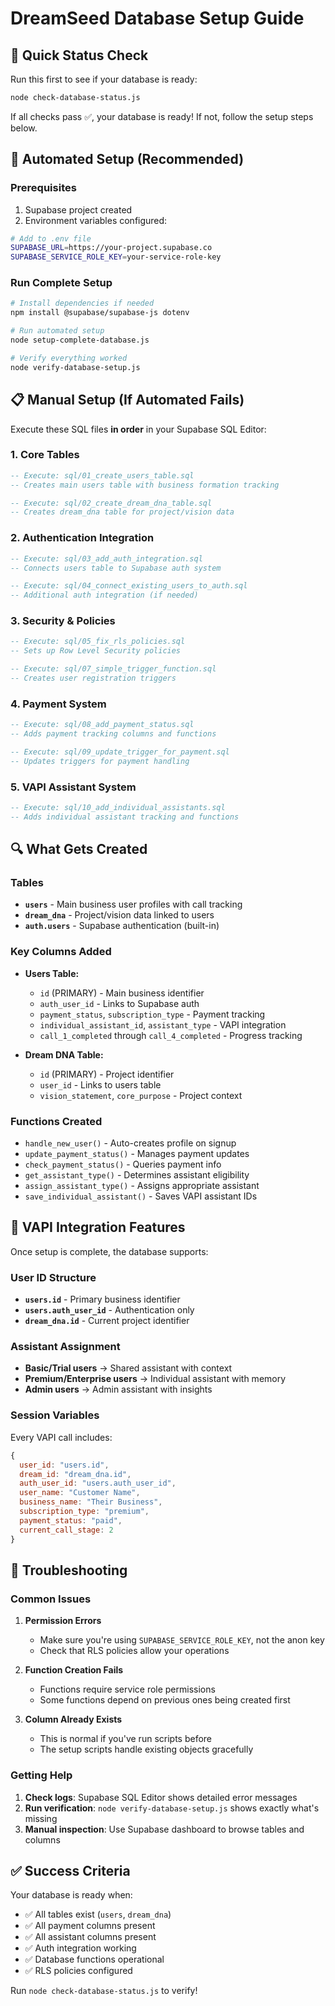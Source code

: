 # DreamSeed Database Setup Guide

## 🎯 Quick Status Check

Run this first to see if your database is ready:

```bash
node check-database-status.js
```

If all checks pass ✅, your database is ready! If not, follow the setup steps below.

## 🚀 Automated Setup (Recommended)

### Prerequisites
1. Supabase project created
2. Environment variables configured:

```bash
# Add to .env file
SUPABASE_URL=https://your-project.supabase.co
SUPABASE_SERVICE_ROLE_KEY=your-service-role-key
```

### Run Complete Setup
```bash
# Install dependencies if needed
npm install @supabase/supabase-js dotenv

# Run automated setup
node setup-complete-database.js

# Verify everything worked
node verify-database-setup.js
```

## 📋 Manual Setup (If Automated Fails)

Execute these SQL files **in order** in your Supabase SQL Editor:

### 1. Core Tables
```sql
-- Execute: sql/01_create_users_table.sql
-- Creates main users table with business formation tracking
```

```sql
-- Execute: sql/02_create_dream_dna_table.sql  
-- Creates dream_dna table for project/vision data
```

### 2. Authentication Integration
```sql
-- Execute: sql/03_add_auth_integration.sql
-- Connects users table to Supabase auth system
```

```sql
-- Execute: sql/04_connect_existing_users_to_auth.sql
-- Additional auth integration (if needed)
```

### 3. Security & Policies
```sql
-- Execute: sql/05_fix_rls_policies.sql
-- Sets up Row Level Security policies
```

```sql
-- Execute: sql/07_simple_trigger_function.sql
-- Creates user registration triggers
```

### 4. Payment System
```sql
-- Execute: sql/08_add_payment_status.sql
-- Adds payment tracking columns and functions
```

```sql
-- Execute: sql/09_update_trigger_for_payment.sql
-- Updates triggers for payment handling
```

### 5. VAPI Assistant System
```sql
-- Execute: sql/10_add_individual_assistants.sql
-- Adds individual assistant tracking and functions
```

## 🔍 What Gets Created

### Tables
- **`users`** - Main business user profiles with call tracking
- **`dream_dna`** - Project/vision data linked to users
- **`auth.users`** - Supabase authentication (built-in)

### Key Columns Added
- **Users Table:**
  - `id` (PRIMARY) - Main business identifier
  - `auth_user_id` - Links to Supabase auth
  - `payment_status`, `subscription_type` - Payment tracking
  - `individual_assistant_id`, `assistant_type` - VAPI integration
  - `call_1_completed` through `call_4_completed` - Progress tracking

- **Dream DNA Table:**
  - `id` (PRIMARY) - Project identifier  
  - `user_id` - Links to users table
  - `vision_statement`, `core_purpose` - Project context

### Functions Created
- `handle_new_user()` - Auto-creates profile on signup
- `update_payment_status()` - Manages payment updates
- `check_payment_status()` - Queries payment info
- `get_assistant_type()` - Determines assistant eligibility
- `assign_assistant_type()` - Assigns appropriate assistant
- `save_individual_assistant()` - Saves VAPI assistant IDs

## 🎤 VAPI Integration Features

Once setup is complete, the database supports:

### User ID Structure
- **`users.id`** - Primary business identifier
- **`users.auth_user_id`** - Authentication only
- **`dream_dna.id`** - Current project identifier

### Assistant Assignment
- **Basic/Trial users** → Shared assistant with context
- **Premium/Enterprise users** → Individual assistant with memory
- **Admin users** → Admin assistant with insights

### Session Variables
Every VAPI call includes:
```javascript
{
  user_id: "users.id",
  dream_id: "dream_dna.id", 
  auth_user_id: "users.auth_user_id",
  user_name: "Customer Name",
  business_name: "Their Business",
  subscription_type: "premium",
  payment_status: "paid",
  current_call_stage: 2
}
```

## 🔧 Troubleshooting

### Common Issues

1. **Permission Errors**
   - Make sure you're using `SUPABASE_SERVICE_ROLE_KEY`, not the anon key
   - Check that RLS policies allow your operations

2. **Function Creation Fails**
   - Functions require service role permissions
   - Some functions depend on previous ones being created first

3. **Column Already Exists**
   - This is normal if you've run scripts before
   - The setup scripts handle existing objects gracefully

### Getting Help

1. **Check logs**: Supabase SQL Editor shows detailed error messages
2. **Run verification**: `node verify-database-setup.js` shows exactly what's missing
3. **Manual inspection**: Use Supabase dashboard to browse tables and columns

## ✅ Success Criteria

Your database is ready when:

- ✅ All tables exist (`users`, `dream_dna`)
- ✅ All payment columns present
- ✅ All assistant columns present  
- ✅ Auth integration working
- ✅ Database functions operational
- ✅ RLS policies configured

Run `node check-database-status.js` to verify!